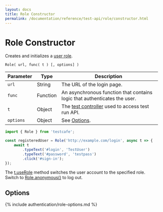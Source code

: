 ```yaml
---
layout: docs
title: Role Constructor
permalink: /documentation/reference/test-api/role/constructor.html
---
```

# Role Constructor

Creates and initializes a [user role](../../../guides/advanced-guides/authentication.md#user-roles).

```text
Role( url, func( t ) [, options] )
```

Parameter | Type     | Description
--------- | -------- | --------------------------------------------------------------------------------
`url`     | String   | The URL of the login page.
`func`    | Function | An asynchronous function that contains logic that authenticates the user.
`t`       | Object   | The [test controller](../testcontroller/README.md) used to access test run API.
`options` | Object   | See [Options](#options).

```js
import { Role } from 'testcafe';

const registeredUser = Role('http://example.com/login', async t => {
    await t
        .typeText('#login', 'TestUser')
        .typeText('#password', 'testpass')
        .click('#sign-in');
});
```

The [t.useRole](../testcontroller/userole.md) method switches the user account to the specified role. Switch to [Role.anonymous()](../role/anonymous.md) to log out.

## Options

{% include authentication/role-options.md %}
